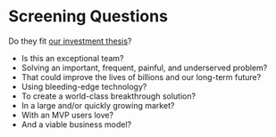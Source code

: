 # Screening Questions
Do they fit [our investment thesis](/README.md#our-investment-thesis)?
- Is this an exceptional team?
- Solving an important, frequent, painful, and underserved problem?
- That could improve the lives of billions and our long-term future?
- Using bleeding-edge technology?
- To create a world-class breakthrough solution?
- In a large and/or quickly growing market?
- With an MVP users love?
- And a viable business model?

